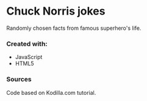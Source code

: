 # Chuck Norris jokes 
Randomly chosen facts from famous superhero's life.

### Created with:
* JavaScript
* HTML5

### Sources 
Code based on Kodilla.com tutorial. 
